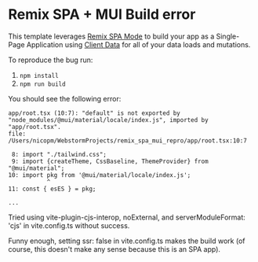 # Remix SPA + MUI Build error

This template leverages [Remix SPA Mode](https://remix.run/docs/en/main/guides/spa-mode) to build your app as a Single-Page Application using [Client Data](https://remix.run/docs/en/main/guides/client-data) for all of your data loads and mutations.

To reproduce the bug run:
1. `npm install`
2. `npm run build`

You should see the following error:

```
app/root.tsx (10:7): "default" is not exported by "node_modules/@mui/material/locale/index.js", imported by "app/root.tsx".
file: /Users/nicopm/WebstormProjects/remix_spa_mui_repro/app/root.tsx:10:7

 8: import "./tailwind.css";
 9: import {createTheme, CssBaseline, ThemeProvider} from "@mui/material";
10: import pkg from '@mui/material/locale/index.js';
           ^
11: const { esES } = pkg;

...
```

Tried using vite-plugin-cjs-interop, noExternal, and serverModuleFormat: 'cjs' in vite.config.ts without success.

Funny enough, setting ssr: false in vite.config.ts makes the build work (of course, this doesn't make any sense because this is an SPA app).
